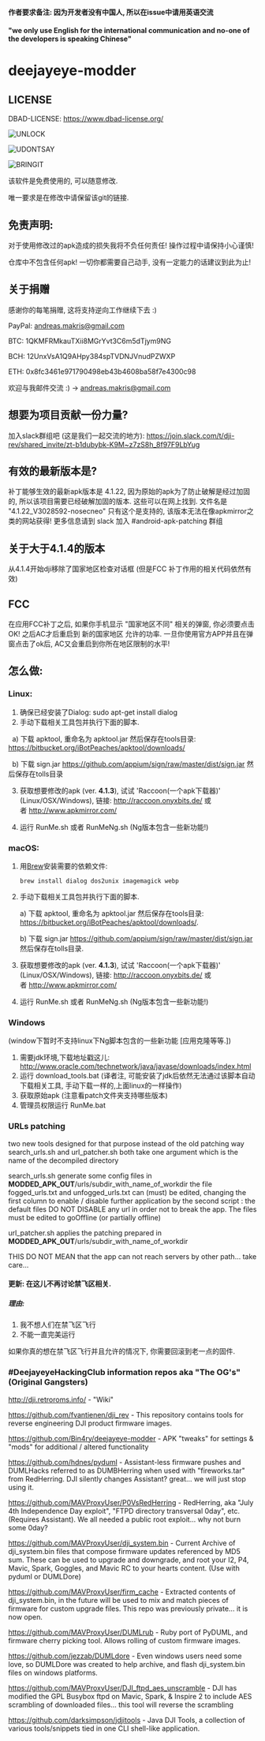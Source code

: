 #### 作者要求备注: 因为开发者没有中国人, 所以在issue中请用英语交流
#### "we only use English for the international communication and no-one of the developers is speaking Chinese"


# deejayeye-modder

## LICENSE

DBAD-LICENSE: https://www.dbad-license.org/

![UNLOCK](https://i.imgflip.com/1ssr9s.jpg)

![UDONTSAY](https://image.ibb.co/e4bWLQ/dji_statement.png)

![BRINGIT](https://gifyu.com/images/bringit.gif)

该软件是免费使用的, 可以随意修改.

唯一要求是在修改中请保留该git的链接.


## 免责声明:


对于使用修改过的apk造成的损失我将不负任何责任! 操作过程中请保持小心谨慎!

仓库中不包含任何apk! 一切你都需要自己动手, 没有一定能力的话建议到此为止!

## 关于捐赠

感谢你的每笔捐赠, 这将支持逆向工作继续下去 :)

PayPal: andreas.makris@gmail.com

BTC: 1QKMFRMkauTXii8MGrYvt3C6m5dTjym9NG

BCH: 12UnxVsA1Q9AHpy384spTVDNJVnudPZWXP

ETH: 0x8fc3461e971790498eb43b4608ba58f7e4300c98

欢迎与我邮件交流 :) -> andreas.makris@gmail.com



## 想要为项目贡献一份力量? 
加入slack群组吧 (这是我们一起交流的地方):
https://join.slack.com/t/dji-rev/shared_invite/zt-b1dubybk-K9M~z7zS8h_8f97F9LbYug

## 有效的最新版本是?

补丁能够生效的最新apk版本是 4.1.22, 因为原始的apk为了防止破解是经过加固的, 所以该项目需要已经破解加固的版本. 这些可以在网上找到.
文件名是 "4.1.22_V3028592-nosecneo" 只有这个是支持的, 该版本无法在像apkmirror之类的网站获得!
更多信息请到 slack 加入 #android-apk-patching 群组

## 关于大于4.1.4的版本

从4.1.4开始dji移除了国家地区检查对话框 (但是FCC 补丁作用的相关代码依然有效)

## FCC 

在应用FCC补丁之后, 如果你手机显示 "国家地区不同" 相关的弹窗, 你必须要点击OK! 之后AC才后重启到 新的国家地区 允许的功率. 一旦你使用官方APP并且在弹窗点击了ok后, AC又会重启到你所在地区限制的水平!

## 怎么做:

### Linux:

1. 确保已经安装了Dialog: sudo apt-get install dialog
2. 手动下载相关工具包并执行下面的脚本.

   a) 下载 apktool, 重命名为 apktool.jar 然后保存在tools目录: https://bitbucket.org/iBotPeaches/apktool/downloads/

   b) 下载 sign.jar https://github.com/appium/sign/raw/master/dist/sign.jar 然后保存在tolls目录

3. 获取想要修改的apk (ver. **4.1.3**), 试试 'Raccoon(一个apk下载器)' (Linux/OSX/Windows), 链接: http://raccoon.onyxbits.de/ 或者 http://www.apkmirror.com/

4. 运行 RunMe.sh 或者 RunMeNg.sh (Ng版本包含一些新功能!)

### macOS:

1. 用[Brew](https://brew.sh/)安装需要的依赖文件:

	`brew install dialog dos2unix imagemagick webp`

2. 手动下载相关工具包并执行下面的脚本.

   a) 下载 apktool, 重命名为 apktool.jar 然后保存在tools目录: https://bitbucket.org/iBotPeaches/apktool/downloads/.

   b) 下载 sign.jar https://github.com/appium/sign/raw/master/dist/sign.jar 然后保存在tolls目录.

3. 获取想要修改的apk (ver. **4.1.3**), 试试 'Raccoon(一个apk下载器)' (Linux/OSX/Windows), 链接: http://raccoon.onyxbits.de/ 或者 http://www.apkmirror.com/

4. 运行 RunMe.sh 或者 RunMeNg.sh (Ng版本包含一些新功能!)

### Windows
(window下暂时不支持linux下Ng脚本包含的一些新功能 [应用克隆等等.])

1. 需要jdk环境,下载地址戳这儿: http://www.oracle.com/technetwork/java/javase/downloads/index.html
2. 运行 download_tools.bat (译者注, 可能安装了jdk后依然无法通过该脚本自动下载相关工具, 手动下载一样的,上面linux的一样操作)
3. 获取原始apk (注意看patch文件夹支持哪些版本)
4. 管理员权限运行 RunMe.bat


### URLs patching

two new tools designed for that purpose instead of the old patching way
search_urls.sh and url_patcher.sh
both take one argument which is the name of the decompiled directory

search_urls.sh generate some config files in __MODDED_APK_OUT__/urls/subdir_with_name_of_workdir
the file fogged_urls.txt and unfogged_urls.txt can (must) be edited, changing the first column to enable / disable further application by the second script :
the default files DO NOT DISABLE any url in order not to break the app. The files must be edited to goOffline (or partially offline)

url_patcher.sh applies the patching prepared in __MODDED_APK_OUT__/urls/subdir_with_name_of_workdir

THIS DO NOT MEAN that the app can not reach servers by other path... take care...

#### 更新: 在这儿不再讨论禁飞区相关.

##### 理由:

1. 我不想人们在禁飞区飞行
2. 不能一直完美运行

如果你真的想在禁飞区飞行并且允许的情况下, 你需要回滚到老一点的固件.


### #DeejayeyeHackingClub information repos aka "The OG's" (Original Gangsters)

http://dji.retroroms.info/ - "Wiki"

https://github.com/fvantienen/dji_rev - This repository contains tools for reverse engineering DJI product firmware images.

https://github.com/Bin4ry/deejayeye-modder - APK "tweaks" for settings & "mods" for additional / altered functionality

https://github.com/hdnes/pyduml - Assistant-less firmware pushes and DUMLHacks referred to as DUMBHerring when used with "fireworks.tar" from RedHerring. DJI silently changes Assistant? great... we will just stop using it.

https://github.com/MAVProxyUser/P0VsRedHerring - RedHerring, aka "July 4th Independence Day exploit", "FTPD directory transversal 0day", etc. (Requires Assistant). We all needed a public root exploit... why not burn some 0day?

https://github.com/MAVProxyUser/dji_system.bin - Current Archive of dji_system.bin files that compose firmware updates referenced by MD5 sum. These can be used to upgrade and downgrade, and root your I2, P4, Mavic, Spark, Goggles, and Mavic RC to your hearts content. (Use with pyduml or DUMLDore)

https://github.com/MAVProxyUser/firm_cache - Extracted contents of dji_system.bin, in the future will be used to mix and match pieces of firmware for custom upgrade files. This repo was previously private... it is now open.

https://github.com/MAVProxyUser/DUMLrub - Ruby port of PyDUML, and firmware cherry picking tool. Allows rolling of custom firmware images.

https://github.com/jezzab/DUMLdore - Even windows users need some love, so DUMLDore was created to help archive, and flash dji_system.bin files on windows platforms.

https://github.com/MAVProxyUser/DJI_ftpd_aes_unscramble - DJI has modified the GPL Busybox ftpd on Mavic, Spark, & Inspire 2 to include AES scrambling of downloaded files... this tool will reverse the scrambling

https://github.com/darksimpson/jdjitools - Java DJI Tools, a collection of various tools/snippets tied in one CLI shell-like application.
